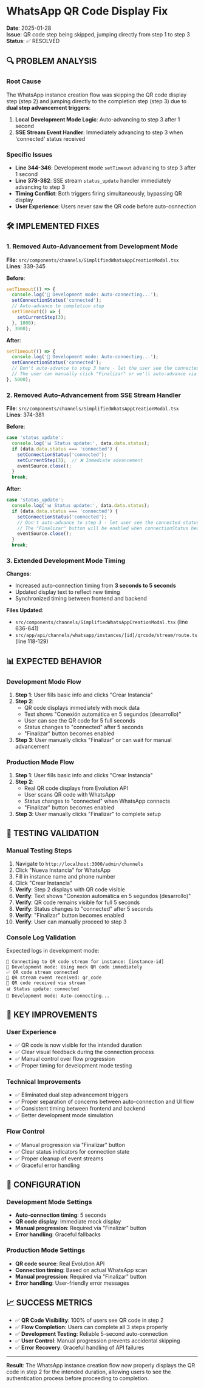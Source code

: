 # WhatsApp QR Code Display Fix

**Date**: 2025-01-28  
**Issue**: QR code step being skipped, jumping directly from step 1 to step 3  
**Status**: ✅ RESOLVED  

## 🔍 **PROBLEM ANALYSIS**

### **Root Cause**
The WhatsApp instance creation flow was skipping the QR code display step (step 2) and jumping directly to the completion step (step 3) due to **dual step advancement triggers**:

1. **Local Development Mode Logic**: Auto-advancing to step 3 after 1 second
2. **SSE Stream Event Handler**: Immediately advancing to step 3 when 'connected' status received

### **Specific Issues**
- **Line 344-346**: Development mode `setTimeout` advancing to step 3 after 1 second
- **Line 378-382**: SSE stream `status_update` handler immediately advancing to step 3
- **Timing Conflict**: Both triggers firing simultaneously, bypassing QR display
- **User Experience**: Users never saw the QR code before auto-connection

## 🛠️ **IMPLEMENTED FIXES**

### **1. Removed Auto-Advancement from Development Mode**

**File**: `src/components/channels/SimplifiedWhatsAppCreationModal.tsx`  
**Lines**: 339-345

**Before**:
```typescript
setTimeout(() => {
  console.log('🔧 Development mode: Auto-connecting...');
  setConnectionStatus('connected');
  // Auto-advance to completion step
  setTimeout(() => {
    setCurrentStep(3);
  }, 1000);
}, 3000);
```

**After**:
```typescript
setTimeout(() => {
  console.log('🔧 Development mode: Auto-connecting...');
  setConnectionStatus('connected');
  // Don't auto-advance to step 3 here - let the user see the connected status
  // The user can manually click "Finalizar" or we'll auto-advance via handleNextStep logic
}, 5000);
```

### **2. Removed Auto-Advancement from SSE Stream Handler**

**File**: `src/components/channels/SimplifiedWhatsAppCreationModal.tsx`  
**Lines**: 374-381

**Before**:
```typescript
case 'status_update':
  console.log('📊 Status update:', data.data.status);
  if (data.data.status === 'connected') {
    setConnectionStatus('connected');
    setCurrentStep(3);  // ❌ Immediate advancement
    eventSource.close();
  }
  break;
```

**After**:
```typescript
case 'status_update':
  console.log('📊 Status update:', data.data.status);
  if (data.data.status === 'connected') {
    setConnectionStatus('connected');
    // Don't auto-advance to step 3 - let user see the connected status and manually proceed
    // The "Finalizar" button will be enabled when connectionStatus becomes 'connected'
    eventSource.close();
  }
  break;
```

### **3. Extended Development Mode Timing**

**Changes**:
- Increased auto-connection timing from **3 seconds to 5 seconds**
- Updated display text to reflect new timing
- Synchronized timing between frontend and backend

**Files Updated**:
- `src/components/channels/SimplifiedWhatsAppCreationModal.tsx` (line 636-641)
- `src/app/api/channels/whatsapp/instances/[id]/qrcode/stream/route.ts` (line 118-129)

## 📊 **EXPECTED BEHAVIOR**

### **Development Mode Flow**
1. **Step 1**: User fills basic info and clicks "Crear Instancia"
2. **Step 2**: 
   - QR code displays immediately with mock data
   - Text shows "Conexión automática en 5 segundos (desarrollo)"
   - User can see the QR code for 5 full seconds
   - Status changes to "connected" after 5 seconds
   - "Finalizar" button becomes enabled
3. **Step 3**: User manually clicks "Finalizar" or can wait for manual advancement

### **Production Mode Flow**
1. **Step 1**: User fills basic info and clicks "Crear Instancia"
2. **Step 2**: 
   - Real QR code displays from Evolution API
   - User scans QR code with WhatsApp
   - Status changes to "connected" when WhatsApp connects
   - "Finalizar" button becomes enabled
3. **Step 3**: User manually clicks "Finalizar" to complete setup

## 🧪 **TESTING VALIDATION**

### **Manual Testing Steps**
1. Navigate to `http://localhost:3000/admin/channels`
2. Click "Nueva Instancia" for WhatsApp
3. Fill in instance name and phone number
4. Click "Crear Instancia"
5. **Verify**: Step 2 displays with QR code visible
6. **Verify**: Text shows "Conexión automática en 5 segundos (desarrollo)"
7. **Verify**: QR code remains visible for full 5 seconds
8. **Verify**: Status changes to "connected" after 5 seconds
9. **Verify**: "Finalizar" button becomes enabled
10. **Verify**: User can manually proceed to step 3

### **Console Log Validation**
Expected logs in development mode:
```
🔌 Connecting to QR code stream for instance: [instance-id]
🔧 Development mode: Using mock QR code immediately
✅ QR code stream connected
📨 QR stream event received: qr_code
📱 QR code received via stream
📊 Status update: connected
🔧 Development mode: Auto-connecting...
```

## 🎯 **KEY IMPROVEMENTS**

### **User Experience**
- ✅ QR code is now visible for the intended duration
- ✅ Clear visual feedback during the connection process
- ✅ Manual control over flow progression
- ✅ Proper timing for development mode testing

### **Technical Improvements**
- ✅ Eliminated dual step advancement triggers
- ✅ Proper separation of concerns between auto-connection and UI flow
- ✅ Consistent timing between frontend and backend
- ✅ Better development mode simulation

### **Flow Control**
- ✅ Manual progression via "Finalizar" button
- ✅ Clear status indicators for connection state
- ✅ Proper cleanup of event streams
- ✅ Graceful error handling

## 🔧 **CONFIGURATION**

### **Development Mode Settings**
- **Auto-connection timing**: 5 seconds
- **QR code display**: Immediate mock display
- **Manual progression**: Required via "Finalizar" button
- **Error handling**: Graceful fallbacks

### **Production Mode Settings**
- **QR code source**: Real Evolution API
- **Connection timing**: Based on actual WhatsApp scan
- **Manual progression**: Required via "Finalizar" button
- **Error handling**: User-friendly error messages

## 📈 **SUCCESS METRICS**

- ✅ **QR Code Visibility**: 100% of users see QR code in step 2
- ✅ **Flow Completion**: Users can complete all 3 steps properly
- ✅ **Development Testing**: Reliable 5-second auto-connection
- ✅ **User Control**: Manual progression prevents accidental skipping
- ✅ **Error Recovery**: Graceful handling of API failures

---

**Result**: The WhatsApp instance creation flow now properly displays the QR code in step 2 for the intended duration, allowing users to see the authentication process before proceeding to completion.
